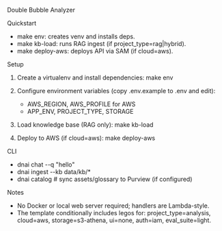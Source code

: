 Double Bubble Analyzer

Quickstart
- make env: creates venv and installs deps.
- make kb-load: runs RAG ingest (if project_type=rag|hybrid).
- make deploy-aws: deploys API via SAM (if cloud=aws).

Setup
1) Create a virtualenv and install dependencies:
   make env

2) Configure environment variables (copy .env.example to .env and edit):
   - AWS_REGION, AWS_PROFILE for AWS
   - APP_ENV, PROJECT_TYPE, STORAGE

3) Load knowledge base (RAG only):
   make kb-load

4) Deploy to AWS (if cloud=aws):
   make deploy-aws

CLI
- dnai chat --q "hello"
- dnai ingest --kb data/kb/*
- dnai catalog  # sync assets/glossary to Purview (if configured)

Notes
- No Docker or local web server required; handlers are Lambda-style.
- The template conditionally includes legos for:
  project_type=analysis, cloud=aws, storage=s3-athena, ui=none, auth=iam, eval_suite=light.
